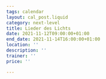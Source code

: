 ```yaml
---
tags: calendar
layout: cal_post.liquid
category: next-level
title: Lieder des Lichts
date: 2021-11-12T09:00:00+01:00
end_date: 2021-11-14T16:00:00+01:00
location: ''
description: ''
trainer: ''
price: ''

---
```

